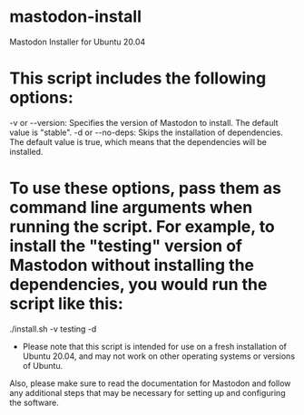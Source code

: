 # mastodon-install
Mastodon Installer for Ubuntu 20.04

# This script includes the following options:

-v or --version: Specifies the version of Mastodon to install. The default value is "stable".
-d or --no-deps: Skips the installation of dependencies. The default value is true, which means that the dependencies will be installed.

# To use these options, pass them as command line arguments when running the script. For example, to install the "testing" version of Mastodon without installing the dependencies, you would run the script like this:

./install.sh -v testing -d


* Please note that this script is intended for use on a fresh installation of Ubuntu 20.04, and may not work on other operating systems or versions of Ubuntu.

Also, please make sure to read the documentation for Mastodon and follow any additional steps that may be necessary for setting up and configuring the software.
